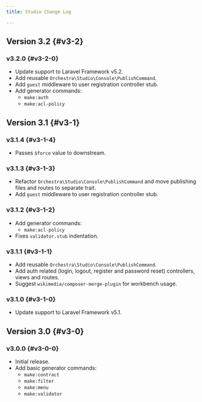 ```yaml
---
title: Studio Change Log

---
```


## Version 3.2 {#v3-2}

### v3.2.0 {#v3-2-0}

* Update support to Laravel Framework v5.2.
* Add reusable `Orchestra\Studio\Console\PublishCommand`.
* Add `guest` middleware to user registration controller stub.
* Add generator commands:
  - `make:auth`
  - `make:acl-policy`

## Version 3.1 {#v3-1}

### v3.1.4 {#v3-1-4}

* Passes `$force` value to downstream.

### v3.1.3 {#v3-1-3}

* Refactor `Orchestra\Studio\Console\PublishCommand` and move publishing files and routes to separate trait.
* Add `guest` middleware to user registration controller stub.

### v3.1.2 {#v3-1-2}

* Add generator commands:
  - `make:acl-policy`
* Fixes `validator.stub` indentation.

### v3.1.1 {#v3-1-1}

* Add reusable `Orchestra\Studio\Console\PublishCommand`.
* Add auth related (login, logout, register and password reset) controllers, views and routes.
* Suggest `wikimedia/composer-merge-plugin` for workbench usage.

### v3.1.0 {#v3-1-0}

* Update support to Laravel Framework v5.1.

## Version 3.0 {#v3-0}

### v3.0.0 {#v3-0-0}

* Initial release.
* Add basic generator commands:
  - `make:contract`
  - `make:filter`
  - `make:menu`
  - `make:validator`
